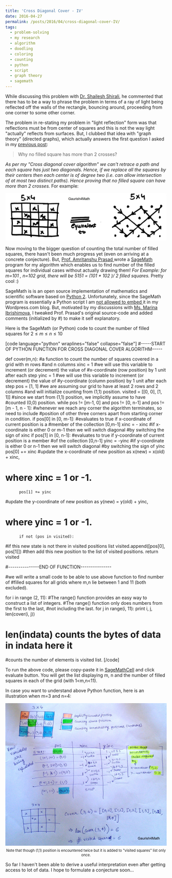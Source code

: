 ```yaml
---
title: 'Cross Diagonal Cover - IV'
date: 2016-04-27
permalink: /posts/2016/04/cross-diagonal-cover-IV/
tags:
  - problem-solving
  - my research
  - algorithm
  - doodling
  - coloring
  - counting
  - python
  - script
  - graph theory
  - sagemath
---
```

While discussing this problem with <a href="http://www.ramanujanmathsociety.org/people/drshaileshshirali" target="_blank">Dr. Shailesh Shirali</a>, he commented that there has to be a way to phrase the problem in terms of a ray of light being reflected off the walls of the rectangle, bouncing around, proceeding from one corner to some other corner.

The problem in re-stating my problem in "light reflection" form was that reflections must be from center of squares and this is not the way light "actually" reflects from surfaces. But, I clubbed that idea with "graph theory" (directed graphs), which actually answers the first question I asked in my <a href="https://gkorpal.github.io/posts/2016/04/cross-diagonal-cover-III/" target="_blank">previous post</a>:

<blockquote>Why no filled square has more than 2 crosses?</blockquote>

<em>As per my "Cross diagonal cover algorithm" we can't retrace a path and each square has just two diagonals. Hence, if we replace all the squares by their centers then each center is of degree two (i.e. can allow intersection of at most two distinct paths). Hence proving that no filled square can have more than 2 crosses.</em> For example:

<img src="/images/new-doc-22_1.jpg" alt="New Doc 22_1"/>

Now moving to the bigger question of counting the total number of filled squares, there hasn't been much progress yet (even on arriving at a concrete conjecture). But, <a href="http://www.imsc.res.in/~amri/" target="_blank">Prof. Amritanshu Prasad </a>wrote a <a href="http://www.sagemath.org/" target="_blank">SageMath </a> program for my algorithm which enables us to find number of the filled squares for individual cases without actually drawing them! <em>For Example: for m=101 , n=102 grid, there will be 5151 = (101 * 102 )/ 2 filled squares. </em>Pretty cool :)

SageMath is is an open source implementation of mathematics and scientific software based on <a href="https://wiki.python.org/moin/SageMath" target="_blank">Python 2</a>.  Unfortunately, since the SageMath program is essentially a Python script I am <a href="https://en.support.wordpress.com/code/" target="_blank">not allowed to embed </a> it in my Wordpress.com blog. But, motivated by my discussions with <a href="http://www.thebadbyte.com/p/about.html" target="_blank">Ms. Marina Ibrishimova</a>, I tweaked Prof. Prasad's original source-code and added comments (initialized by #) to make it self explanatory.

Here is the SageMath (or Python) code to count the number of filled squares for $2 \leq m\leq n\leq 10$

[code language="python" wraplines="false" collapse="false"]
#-----START OF PYTHON FUNCTION FOR CROSS DIAGONAL COVER ALGORITHM-----

def cover(m,n):
#a function to count the number of squares covered in a grid with m rows
#and n columns
    xinc = 1
#we will use this variable to increment (or decrement) the value of
#x-coordinate (row position) by 1 unit after each step
    yinc = 1
#we will use this variable to increment (or decrement) the value of
#y-coordinate (column position) by 1 unit after each step
    pos = [1, 1]
#we are assuming our grid to have at least 2 rows and 2 columns
#and will initialize counting from (1,1) position.
    visited = [[0, 0], [1, 1]]
#since we start from (1,1) position, we implicitly assume to have
#counted (0,0) position.
    while pos != [m-1, 0] and pos != [0, n-1] and pos != [m - 1, n - 1]:
#whenever we reach any corner the algorithm terminates, so need to include
#position of other three corners apart from starting corner in condition.
          if pos[0] in [0, m-1]:
#evaluates to true if x-coordinate of current position is a
#member of the collection [0,m-1]
             xinc = - xinc
#if x-coordinate is either 0 or m-1 then we will switch diagonal
#by switching the sign of xinc
          if pos[1] in [0, n-1]:
#evaluates to true if y-coordinate of current position is a member
#of the collection [0,n-1]
             yinc = -yinc
#if y-coordinate is either 0 or n-1 then we will switch diagonal
#by switching the sign of yinc
          pos[0] += xinc
#update the x-coordinate of new position as x(new) = x(old) + xinc,
# where xinc = 1 or -1.
          pos[1] += yinc
#update the y-coordinate of new position as y(new) = y(old) + yinc,
# where yinc = 1 or -1.
          if not (pos in visited):
#if this new state is not there in visited positions list
             visited.append([pos[0], pos[1]])
#then add this new position to the list of visited positions.
    return visited 

#---------------END OF FUNCTION---------------

#we will write a small code to be able to use above function to find number of
#filled squares for all grids where m,n lie between 1 and 11 (both excluded).

for i in range (2, 11):
#The range() function provides an easy way to construct a list of integers.
#The range() function only does numbers from the first to the last,
#not including the last.
    for j in range(i, 11):
        print i, j, len(cover(i, j))
# len(indata) counts the bytes of data in indata here it
#counts the number of elements is visited list.
[/code]

To run the above code, please copy-paste it in <a href="https://sagecell.sagemath.org/" target="_blank">SageMathCell</a> and click evaluate button. You will get the list displaying m, n and the number of filled squares in each of the grid (with 1<m,n<11).

In case you want to understand above Python function, here is an illustration when m=3 and n=4:

<div style="width:image width px; font-size:80%; text-align:center;"><img src="/images/new-doc-23_1.jpg" style="padding-bottom:0.5em;"/>Note that though (1,1) position is encountered twice but it is added to "visited squares" list only once.</div>

So far I haven't been able to derive a useful interpretation even after getting access to lot of data. I hope to formulate a conjecture soon...
